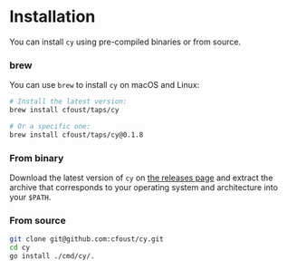 # Installation

You can install `cy` using pre-compiled binaries or from source.

### brew

You can use `brew` to install `cy` on macOS and Linux:

```bash
# Install the latest version:
brew install cfoust/taps/cy

# Or a specific one:
brew install cfoust/taps/cy@0.1.8
```

### From binary

Download the latest version of `cy` on [the releases page](https://github.com/cfoust/cy/releases) and extract the archive that corresponds to your operating system and architecture into your `$PATH`.

### From source

```bash
git clone git@github.com:cfoust/cy.git
cd cy
go install ./cmd/cy/.
```
